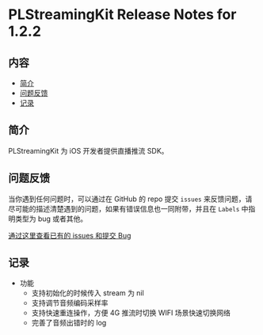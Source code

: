 # PLStreamingKit Release Notes for 1.2.2

## 内容

- [简介](#简介)
- [问题反馈](#问题反馈)
- [记录](#记录)

## 简介

PLStreamingKit 为 iOS 开发者提供直播推流 SDK。

## 问题反馈

当你遇到任何问题时，可以通过在 GitHub 的 repo 提交 ```issues``` 来反馈问题，请尽可能的描述清楚遇到的问题，如果有错误信息也一同附带，并且在 ```Labels``` 中指明类型为 bug 或者其他。

[通过这里查看已有的 issues 和提交 Bug](https://github.com/pili-engineering/PLStreamingKit/issues)

## 记录

- 功能
  - 支持初始化的时候传入 stream 为 nil
  - 支持调节音频编码采样率
  - 支持快速重连操作，方便 4G 推流时切换 WIFI 场景快速切换网络
  - 完善了音频出错时的 log
